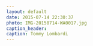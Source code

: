 ```yaml
---
layout: default
date: 2015-07-14 22:30:37
photo: IMG-20150714-WA0017.jpg
caption_header:  
caption: Tommy Lombardi
---
```

